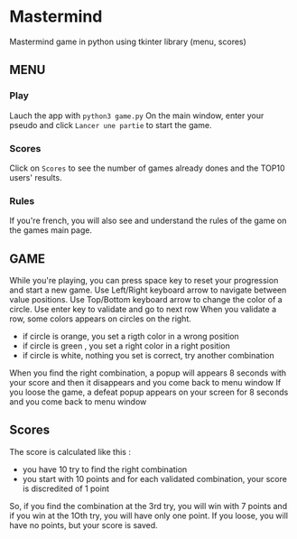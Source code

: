 # Mastermind
Mastermind game in python using tkinter library (menu, scores)

## MENU
### Play
Lauch the app with ```python3 game.py```
On the main window, enter your pseudo and click ```Lancer une partie``` to start the game.


### Scores
Click on ```Scores``` to see the number of games already dones and the TOP10 users' results.

### Rules
If you're french, you will also see and understand the rules of the game on the games main page.


## GAME
While you're playing, you can press space key to reset your progression and start a new game.
Use Left/Right keyboard arrow to navigate between value positions.
Use Top/Bottom keyboard arrow to change the color of a circle.
Use enter key to validate and go to next row
When you validate a row, some colors appears on circles on the right.
  - if circle is orange, you set a rigth color in a wrong position
  - if circle is green , you set a right color in a right position
  - if circle is white, nothing you set is correct, try another combination
  
When you find the right combination, a popup will appears 8 seconds with your score and then it disappears and you come back to menu window
If you loose the game, a defeat popup appears on your screen for 8 seconds and you come back to menu window

## Scores
The score is calculated like this : 
  - you have 10 try to find the right combination
  - you start with 10 points and for each validated combination, your score is discredited of 1 point
  
So, if you find the combination at the 3rd try, you will win with 7 points and if you win at the 1Oth try, you will have only one point.
If you loose, you will have no points, but your score is saved.
